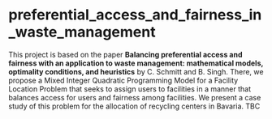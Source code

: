 # preferential_access_and_fairness_in_waste_management
This project is based on the paper **Balancing preferential access and fairness with an application to waste management: mathematical models, optimality conditions, and heuristics** by C. Schmitt and B. Singh. There, we propose a Mixed Integer Quadratic Programming Model for a Facility Location Problem that seeks to assign users to facilities in a manner that balances access for users and fairness among facilities. We present a case study of this problem for the allocation of recycling centers in Bavaria. TBC
